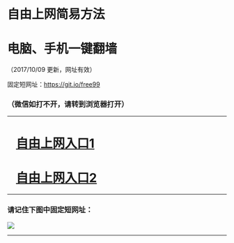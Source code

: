 ﻿# 自由上网简易方法

# 电脑、手机一键翻墙

（2017/10/09 更新，网址有效）

固定短网址：https://git.io/free99

### （微信如打不开，请转到浏览器打开）


***





# &nbsp;&nbsp; <a href="http://ft1030118150.fwq-tz-1001.info/fwqtz01.html?t=100900121607 " target="_blank">自由上网入口1</a>
# &nbsp;&nbsp; <a href="http://ft1574327720.fwq-tz-1002.info/fwqtz02.html?t=100900128404 " target="_blank">自由上网入口2</a>
***

### 请记住下图中固定短网址：

<img src="https://s3-us-west-2.amazonaws.com/fwq-1001/yjfq-20170905okok.png" /> 


***


